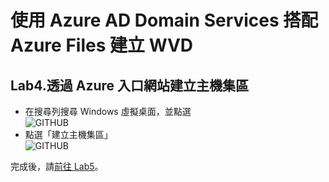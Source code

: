 # 使用 Azure AD Domain Services 搭配 Azure Files 建立 WVD

## Lab4.透過 Azure 入口網站建立主機集區

 - 在搜尋列搜尋 Windows 虛擬桌面，並點選<br>
  ![GITHUB](https://github.com/BrianHsing/Azure-Windows-Virtual-Desktop/blob/master/Lab1/wvd1.png "wvd1")<br>
 - 點選「建立主機集區」<br>
  ![GITHUB](https://github.com/BrianHsing/Azure-Windows-Virtual-Desktop/blob/master/Lab1/wvd2.png "wvd2")<br>


 完成後，請[前往 Lab5](https://github.com/BrianHsing/Azure-Windows-Virtual-Desktop/blob/master/Lab5.md)。<br>